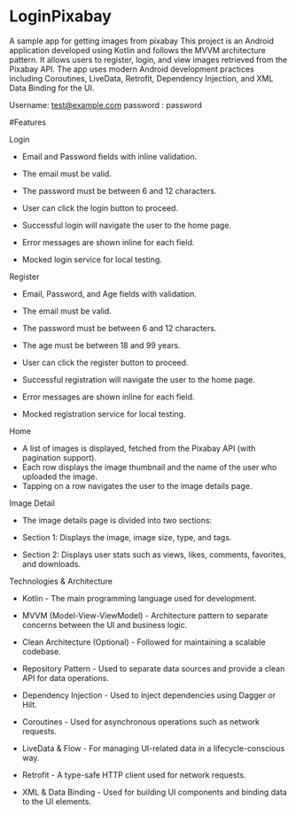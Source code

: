 # LoginPixabay
A sample app for getting images from pixabay
This project is an Android application developed using Kotlin and follows the MVVM architecture pattern. It allows users to register, login, and view images retrieved from the Pixabay API. The app uses modern Android development practices including Coroutines, LiveData, Retrofit, Dependency Injection, and XML Data Binding for the UI.

Username: test@example.com password : password

#Features

Login

- Email and Password fields with inline validation.

- The email must be valid.

- The password must be between 6 and 12 characters.

- User can click the login button to proceed.

- Successful login will navigate the user to the home page.

- Error messages are shown inline for each field.

- Mocked login service for local testing.

Register
- Email, Password, and Age fields with validation.

- The email must be valid.

- The password must be between 6 and 12 characters.

- The age must be between 18 and 99 years.

- User can click the register button to proceed.

- Successful registration will navigate the user to the home page.

- Error messages are shown inline for each field.

- Mocked registration service for local testing.

Home

- A list of images is displayed, fetched from the Pixabay API (with pagination support).
- Each row displays the image thumbnail and the name of the user who uploaded the image.
- Tapping on a row navigates the user to the image details page.

Image Detail
- The image details page is divided into two sections:

- Section 1: Displays the image, image size, type, and tags.

- Section 2: Displays user stats such as views, likes, comments, favorites, and downloads.

Technologies & Architecture
- Kotlin - The main programming language used for development.

- MVVM (Model-View-ViewModel) - Architecture pattern to separate concerns between the UI and business logic.

- Clean Architecture (Optional) - Followed for maintaining a scalable codebase.

- Repository Pattern - Used to separate data sources and provide a clean API for data operations.

- Dependency Injection - Used to inject dependencies using Dagger or Hilt.

- Coroutines - Used for asynchronous operations such as network requests.

- LiveData & Flow - For managing UI-related data in a lifecycle-conscious way.

- Retrofit - A type-safe HTTP client used for network requests.

- XML & Data Binding - Used for building UI components and binding data to the UI elements.
